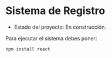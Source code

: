 <h1> Sistema de Registro </h1> 

- Estado del proyecto: En construcción.

Para ejecutar el sistema debes poner:

```npm install react```
